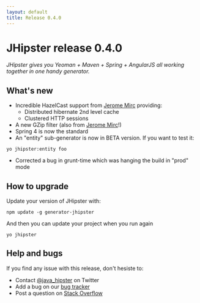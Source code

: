 ```yaml
---
layout: default
title: Release 0.4.0
---
```


JHipster release 0.4.0
==================

*JHipster gives you Yeoman + Maven + Spring + AngularJS all working together in one handy generator.*

What's new
----------

- Incredible HazelCast support from [Jerome Mirc](https://twitter.com/JeromeMirc) providing:
	- Distributed hibernate 2nd level cache
	- Clustered HTTP sessions
- A new GZip filter (also from [Jerome Mirc](https://twitter.com/JeromeMirc)!)
- Spring 4 is now the standard
- An "entity" sub-generator is now in BETA version. If you want to test it:
```
yo jhipster:entity foo
```
- Corrected a bug in grunt-time which was hanging the build in "prod" mode

How to upgrade
------------

Update your version of JHipster with:

```
npm update -g generator-jhipster
```

And then you can update your project when you run again

```
yo jhipster
```

Help and bugs
--------------

If you find any issue with this release, don't hesiste to:

- Contact [@java_hipster](https://twitter.com/java_hipster) on Twitter
- Add a bug on our [bug tracker](https://github.com/jhipster/generator-jhipster/issues?state=open)
- Post a question on [Stack Overflow](http://stackoverflow.com/tags/jhipster/info)
